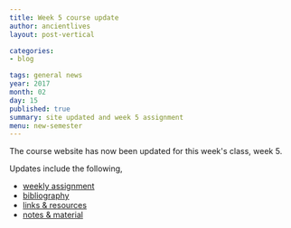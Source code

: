 ```yaml
---
title: Week 5 course update
author: ancientlives
layout: post-vertical

categories:
- blog

tags: general news
year: 2017
month: 02
day: 15
published: true
summary: site updated and week 5 assignment
menu: new-semester
---
```


The course website has now been updated for this week's class, week 5.

Updates include the following,

* [weekly assignment](/weekly_assignment)
* [bibliography](/bibliography)
* [links & resources](/links)
* [notes & material](/notes)
